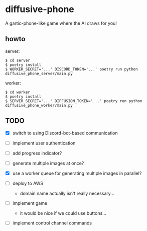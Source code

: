# diffusive-phone

A gartic-phone-like game where the AI draws for you!

## howto

server:
```
$ cd server
$ poetry install
$ WORKER_SECRET='...' DISCORD_TOKEN='...' poetry run python diffusive_phone_server/main.py
```

worker:
```
$ cd worker
$ poetry install
$ SERVER_SECRET='...' DIFFUSION_TOKEN='...' poetry run python diffusive_phone_worker/main.py
```

## TODO

- [x] switch to using Discord-bot-based communication
- [ ] implement user authentication
- [ ] add progress indicator?
- [ ] generate multiple images at once?
- [x] use a worker queue for generating multiple images in parallel?

- [ ] deploy to AWS
  - domain name actually isn't really necessary...
- [ ] implement game
  - it would be nice if we could use buttons...
- [ ] implement control channel commands
